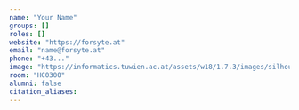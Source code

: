 ```yaml
---
name: "Your Name"
groups: []
roles: []
website: "https://forsyte.at"
email: "name@forsyte.at"
phone: "+43..."
image: "https://informatics.tuwien.ac.at/assets/w18/1.7.3/images/silhouette.svg"
room: "HC0300"
alumni: false
citation_aliases:
---
```


<!--
Your custom content goes here.
-->